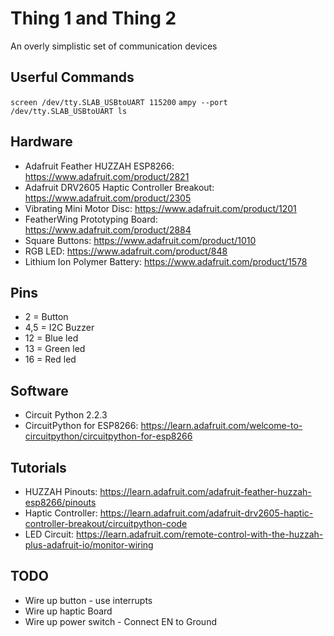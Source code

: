 # Thing 1 and Thing 2
An overly simplistic set of communication devices

## Userful Commands
```screen /dev/tty.SLAB_USBtoUART 115200```
```ampy --port /dev/tty.SLAB_USBtoUART ls```

## Hardware

* Adafruit Feather HUZZAH ESP8266: https://www.adafruit.com/product/2821
* Adafruit DRV2605 Haptic Controller Breakout: https://www.adafruit.com/product/2305
* Vibrating Mini Motor Disc: https://www.adafruit.com/product/1201
* FeatherWing Prototyping Board: https://www.adafruit.com/product/2884
* Square Buttons: https://www.adafruit.com/product/1010
* RGB LED: https://www.adafruit.com/product/848
* Lithium Ion Polymer Battery: https://www.adafruit.com/product/1578

## Pins

* 2 = Button
* 4,5 = I2C Buzzer
* 12 = Blue led
* 13 = Green led
* 16 = Red led

## Software

* Circuit Python 2.2.3
* CircuitPython for ESP8266: https://learn.adafruit.com/welcome-to-circuitpython/circuitpython-for-esp8266

## Tutorials

* HUZZAH Pinouts: https://learn.adafruit.com/adafruit-feather-huzzah-esp8266/pinouts
* Haptic Controller: https://learn.adafruit.com/adafruit-drv2605-haptic-controller-breakout/circuitpython-code
* LED Circuit: https://learn.adafruit.com/remote-control-with-the-huzzah-plus-adafruit-io/monitor-wiring

## TODO

* Wire up button - use interrupts
* Wire up haptic Board
* Wire up power switch - Connect EN to Ground
